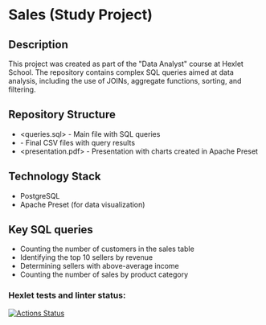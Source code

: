 # Sales (Study Project)
## Description
This project was created as part of the "Data Analyst" course at Hexlet School. The repository contains complex SQL queries aimed at data analysis, including the use of JOINs, aggregate functions, sorting, and filtering.
## Repository Structure
- <queries.sql> - Main file with SQL queries
- <results/> - Final CSV files with query results
- <presentation.pdf> - Presentation with charts created in Apache Preset
## Technology Stack
- PostgreSQL
- Apache Preset (for data visualization)
## Key SQL queries
- Counting the number of customers in the sales table
- Identifying the top 10 sellers by revenue
- Determining sellers with above-average income
- Counting the number of sales by product category
### Hexlet tests and linter status:
[![Actions Status](https://github.com/LiliyaSamigullina/data-analytics-project-92/actions/workflows/hexlet-check.yml/badge.svg)](https://github.com/LiliyaSamigullina/data-analytics-project-92/actions)

